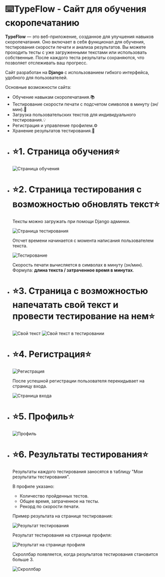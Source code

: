 <h1>⌨️TypeFlow - Сайт для обучения скоропечатанию</h1>
<p>
    <strong>TypeFlow</strong> — это веб-приложение, созданное для улучшения навыков скоропечатания. 
    Оно включает в себя функционал для обучения, тестирования скорости печати и анализа результатов. 
    Вы можете проходить тесты с уже загруженными текстами или использовать собственные. 
    После каждого теста результаты сохраняются, что позволяет отслеживать ваш прогресс.
</p>
<p>
    Сайт разработан на <strong>Django</strong> с использованием гибкого интерфейса, удобного для пользователей.
</p>
<p>Основные возможности сайта:</p>
<ul>
    <li>Обучение навыкам скоропечатания.📚</li>
    <li>Тестирование скорости печати с подсчетом символов в минуту (зн/мин).🚀</li>
    <li>Загрузка пользовательских текстов для индивидуального тестирования.💡</li>
    <li>Регистрация и управление профилем.⚙️</li>
    <li>Хранение результатов тестирования.📝</li>
</ul>
<ul>
    <li>
        <h1>⭐1. Страница обучения⭐</h1>
        <img src="https://github.com/user-attachments/assets/30386a1a-c51a-40a1-91ca-0e81f7bb4c89" alt="Страница обучения">
    </li>
    <li>
        <h1>⭐2. Страница тестирования с возможностью обновлять текст⭐</h1>
        <p>Тексты можно загружать при помощи Django админки.</p>
        <img src="https://github.com/user-attachments/assets/f2de76a5-7861-4494-a600-822ba29b8a3e" alt="Страница тестирования">
        <p>Отсчет времени начинается с момента написания пользователем текста.</p>
        <img src="https://github.com/user-attachments/assets/0c5134b3-1504-4127-8aae-fb106841184a" alt="Тестирование">
        <p>Скорость печати вычисляется в символах в минуту (зн/мин). Формула: <strong>длина текста / затраченное время в минутах</strong>.</p>
    </li>
    <li>
        <h1>⭐3. Страница с возможностью напечатать свой текст и провести тестирование на нем⭐</h1>
        <img src="https://github.com/user-attachments/assets/46e3e191-6a53-47b0-b98c-d491647231fe" alt="Свой текст">
		<img src="https://github.com/user-attachments/assets/e0ecff2d-1ff4-4cfc-b272-74f05e9093a3" alt="Свой текст в тестировании">
    </li>
    <li>
        <h1>⭐4. Регистрация⭐</h1>
        <img src="https://github.com/user-attachments/assets/0c18e9da-035f-491f-b331-fdd8dd5d9c68" alt="Регистрация">
        <p>После успешной регистрации пользователя перекидывает на страницу входа.</p>
        <img src="https://github.com/user-attachments/assets/8db7e1ed-840f-40fe-919f-22a7d500c2ef" alt="Страница входа">
    </li>
    <li>
        <h1>⭐5. Профиль⭐</h1>
        <img src="https://github.com/user-attachments/assets/53218ba8-760c-42ce-afc6-37081cbaa2fc" alt="Профиль">
    </li>
    <li>
        <h1>⭐6. Результаты тестирования⭐</h1>
        <p>Результаты каждого тестирования заносятся в таблицу "Мои результаты тестирования".</p>
        <p>В профиле указано:</p>
        <ul>
            <li>Количество пройденных тестов.</li>
            <li>Общее время, затраченное на тесты.</li>
            <li>Рекорд по скорости печати.</li>
        </ul>
        <p>Пример результата на странице тестирования:</p>
        <img src="https://github.com/user-attachments/assets/e69616cd-40da-4f94-9861-a5dd51585a04" alt="Результат тестирования">
        <p>Результат тестирования на странице профиля:</p>
        <img src="https://github.com/user-attachments/assets/f6cd3225-e887-4d79-b5e5-dd4fac1ca2a5" alt="Результат на странице профиля">
        <p>Скроллбар появляется, когда результатов тестирования становится больше 3.</p>
        <img src="https://github.com/user-attachments/assets/c151fb3a-1471-4711-ae68-5df9281617d2" alt="Скроллбар">
    </li>
</ul>


